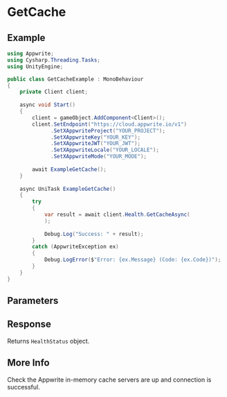 # GetCache

## Example

```csharp
using Appwrite;
using Cysharp.Threading.Tasks;
using UnityEngine;

public class GetCacheExample : MonoBehaviour
{
    private Client client;
    
    async void Start()
    {
        client = gameObject.AddComponent<Client>();
        client.SetEndpoint("https://cloud.appwrite.io/v1")
              .SetXAppwriteProject("YOUR_PROJECT");
              .SetXAppwriteKey("YOUR_KEY");
              .SetXAppwriteJWT("YOUR_JWT");
              .SetXAppwriteLocale("YOUR_LOCALE");
              .SetXAppwriteMode("YOUR_MODE");
        
        await ExampleGetCache();
    }
    
    async UniTask ExampleGetCache()
    {
        try
        {
            var result = await client.Health.GetCacheAsync(
            );
            
            Debug.Log("Success: " + result);
        }
        catch (AppwriteException ex)
        {
            Debug.LogError($"Error: {ex.Message} (Code: {ex.Code})");
        }
    }
}
```

## Parameters


## Response

Returns `HealthStatus` object.
## More Info

Check the Appwrite in-memory cache servers are up and connection is successful.
